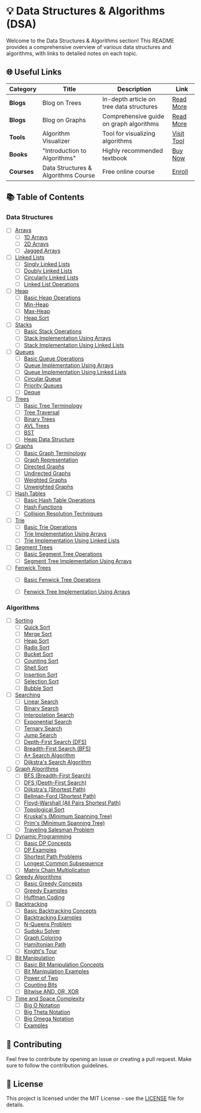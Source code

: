 # 💡 Data Structures & Algorithms (DSA)

Welcome to the Data Structures & Algorithms section! This README provides a comprehensive overview of various data structures and algorithms, with links to detailed notes on each topic.

## 🌐 Useful Links

| Category        | Title                            | Description                        | Link                                               |
|-----------------|----------------------------------|------------------------------------|---------------------------------------------------|
| **Blogs**       | Blog on Trees                    | In-depth article on tree data structures | [Read More](https://example.com/tree-blog)       |
| **Blogs**       | Blog on Graphs                   | Comprehensive guide on graph algorithms | [Read More](https://example.com/graph-blog)      |
| **Tools**       | Algorithm Visualizer             | Tool for visualizing algorithms     | [Visit Tool](https://example.com/algorithm-visualizer) |
| **Books**       | "Introduction to Algorithms"     | Highly recommended textbook         | [Buy Now](https://example.com/algorithms-book)    |
| **Courses**     | Data Structures & Algorithms Course | Free online course                  | [Enroll](https://example.com/online-course)      |

## 📚 Table of Contents

### Data Structures
- [ ] [Arrays](./Arrays/README.md)
  - [ ] [1D Arrays](./Arrays/1D_Arrays.md)
  - [ ] [2D Arrays](./Arrays/2D_Arrays.md)
  - [ ] [Jagged Arrays](./Arrays/Jagged_Arrays.md)
- [ ] [Linked Lists](./LinkedLists/README.md)
  - [ ] [Singly Linked Lists](./LinkedLists/Singly_Linked_Lists.md)
  - [ ] [Doubly Linked Lists](./LinkedLists/Doubly_Linked_Lists.md)
  - [ ] [Circularly Linked Lists](./LinkedLists/Circularly_Linked_Lists.md)
  - [ ] [Linked List Operations](./LinkedLists/Linked_List_Operations.md)
- [ ] [Heap](./Heap/README.md)
  - [ ] [Basic Heap Operations](./Heap/Basic_Heap_Operations.md)
  - [ ] [Min-Heap](./Heap/Min_Heap.md)
  - [ ] [Max-Heap](./Heap/Max_Heap.md)
  - [ ] [Heap Sort](./Heap/Heap_Sort.md)
- [ ] [Stacks](./Stacks/README.md)
  - [ ] [Basic Stack Operations](./Stacks/Basic_Stack_Operations.md)
  - [ ] [Stack Implementation Using Arrays](./Stacks/Stack_Implementation_Arrays.md)
  - [ ] [Stack Implementation Using Linked Lists](./Stacks/Stack_Implementation_Linked_Lists.md)
- [ ] [Queues](./Queues/README.md)
  - [ ] [Basic Queue Operations](./Queues/Basic_Queue_Operations.md)
  - [ ] [Queue Implementation Using Arrays](./Queues/Queue_Implementation_Arrays.md)
  - [ ] [Queue Implementation Using Linked Lists](./Queues/Queue_Implementation_Linked_Lists.md)
  - [ ] [Circular Queue](./Queues/Circular_Queue.md)
  - [ ] [Priority Queues](./Queues/Priority_Queues.md)
  - [ ] [Deque](./Queues/Deque.md)
- [ ] [Trees](./Trees/README.md)
  - [ ] [Basic Tree Terminology](./Trees/Basic_Tree_Terminology.md)
  - [ ] [Tree Traversal](./Trees/Tree_Traversal.md)
  - [ ] [Binary Trees](./Trees/Binary_Trees.md)
  - [ ] [AVL Trees](./Trees/AVL_Trees.md)
  - [ ] [BST](./Trees/BST.md)
  - [ ] [Heap Data Structure](./Trees/Heap_Data_Structure.md)
- [ ] [Graphs](./Graphs/README.md)
  - [ ] [Basic Graph Terminology](./Graphs/Basic_Graph_Terminology.md)
  - [ ] [Graph Representation](./Graphs/Graph_Representation.md)
  - [ ] [Directed Graphs](./Graphs/Directed_Graphs.md)
  - [ ] [Undirected Graphs](./Graphs/Undirected_Graphs.md)
  - [ ] [Weighted Graphs](./Graphs/Weighted_Graphs.md)
  - [ ] [Unweighted Graphs](./Graphs/Unweighted_Graphs.md)
- [ ] [Hash Tables](./HashTables/README.md)
  - [ ] [Basic Hash Table Operations](./HashTables/Basic_Hash_Table_Operations.md)
  - [ ] [Hash Functions](./HashTables/Hash_Functions.md)
  - [ ] [Collision Resolution Techniques](./HashTables/Collision_Resolution_Techniques.md)
- [ ] [Trie](./Trie/README.md)
  - [ ] [Basic Trie Operations](./Trie/Basic_Trie_Operations.md)
  - [ ] [Trie Implementation Using Arrays](./Trie/Trie_Implementation_Arrays.md)
  - [ ] [Trie Implementation Using Linked Lists](./Trie/Trie_Implementation_Linked_Lists.md)
- [ ] [Segment Trees](./SegmentTrees/README.md)
  - [ ] [Basic Segment Tree Operations](./SegmentTrees/Basic_Segment_Tree_Operations.md)
  - [ ] [Segment Tree Implementation Using Arrays](./SegmentTrees/Segment_Tree_Implementation_Arrays.md)
- [ ] [Fenwick Trees](./FenwickTrees/README.md)
  - [ ] [Basic Fenwick Tree Operations](./FenwickTrees/Basic_Fenwick_Tree_Operations.md)
  - [ ] [Fenwick Tree Implementation Using Arrays](./FenwickTrees/Fenwick_Tree_Implementation_Arrays.md)


### Algorithms
- [ ] [Sorting](./Sorting/README.md)
  - [ ] [Quick Sort](./Sorting/Quick_Sort.md)
  - [ ] [Merge Sort](./Sorting/Merge_Sort.md)
  - [ ] [Heap Sort](./Sorting/Heap_Sort.md)
  - [ ] [Radix Sort](./Sorting/Radix_Sort.md)
  - [ ] [Bucket Sort](./Sorting/Bucket_Sort.md)
  - [ ] [Counting Sort](./Sorting/Counting_Sort.md)
  - [ ] [Shell Sort](./Sorting/Shell_Sort.md)
  - [ ] [Insertion Sort](./Sorting/Insertion_Sort.md)
  - [ ] [Selection Sort](./Sorting/Selection_Sort.md)
  - [ ] [Bubble Sort](./Sorting/Bubble_Sort.md)
- [ ] [Searching](./Searching/README.md)
  - [ ] [Linear Search](./Searching/Linear_Search.md)
  - [ ] [Binary Search](./Searching/Binary_Search.md)
  - [ ] [Interpolation Search](./Searching/Interpolation_Search.md)
  - [ ] [Exponential Search](./Searching/Exponential_Search.md)
  - [ ] [Ternary Search](./Searching/Ternary_Search.md)
  - [ ] [Jump Search](./Searching/Jump_Search.md)
  - [ ] [Depth-First Search (DFS)](./Searching/DFS.md)
  - [ ] [Breadth-First Search (BFS)](./Searching/BFS.md)
  - [ ] [A* Search Algorithm](./Searching/A_Star_Search.md)
  - [ ] [Dijkstra's Search Algorithm](./Searching/Dijkstras_Search.md)
- [ ] [Graph Algorithms](./GraphAlgorithms/README.md)
  - [ ] [BFS (Breadth-First Search)](./GraphAlgorithms/BFS.md)
  - [ ] [DFS (Depth-First Search)](./GraphAlgorithms/DFS.md)
  - [ ] [Dijkstra's (Shortest Path)](./GraphAlgorithms/Dijkstras_Shortest_Path.md)
  - [ ] [Bellman-Ford (Shortest Path)](./GraphAlgorithms/Bellman_Ford_Shortest_Path.md)
  - [ ] [Floyd-Warshall (All Pairs Shortest Path)](./GraphAlgorithms/Floyd_Warshall_All_Pairs_Shortest_Path.md)
  - [ ] [Topological Sort](./GraphAlgorithms/Topological_Sort.md)
  - [ ] [Kruskal's (Minimum Spanning Tree)](./GraphAlgorithms/Kruskals_Minimum_Spanning_Tree.md)
  - [ ] [Prim's (Minimum Spanning Tree)](./GraphAlgorithms/Prims_Minimum_Spanning_Tree.md)
  - [ ] [Traveling Salesman Problem](./GraphAlgorithms/Traveling_Salesman_Problem.md)
- [ ] [Dynamic Programming](./DynamicProgramming/README.md)
  - [ ] [Basic DP Concepts](./DynamicProgramming/Basic_DP_Concepts.md)
  - [ ] [DP Examples](./DynamicProgramming/DP_Examples.md)
  - [ ] [Shortest Path Problems](./DynamicProgramming/Shortest_Path_Problems.md)
  - [ ] [Longest Common Subsequence](./DynamicProgramming/Longest_Common_Subsequence.md)
  - [ ] [Matrix Chain Multiplication](./DynamicProgramming/Matrix_Chain_Multiplication.md)
- [ ] [Greedy Algorithms](./GreedyAlgorithms/README.md)
  - [ ] [Basic Greedy Concepts](./GreedyAlgorithms/Basic_Greedy_Concepts.md)
  - [ ] [Greedy Examples](./GreedyAlgorithms/Greedy_Examples.md)
  - [ ] [Huffman Coding](./GreedyAlgorithms/Huffman_Coding.md)
- [ ] [Backtracking](./Backtracking/README.md)
  - [ ] [Basic Backtracking Concepts](./Backtracking/Basic_Backtracking_Concepts.md)
  - [ ] [Backtracking Examples](./Backtracking/Backtracking_Examples.md)
  - [ ] [N-Queens Problem](./Backtracking/N_Queens_Problem.md)
  - [ ] [Sudoku Solver](./Backtracking/Sudoku_Solver.md)
  - [ ] [Graph Coloring](./Backtracking/Graph_Coloring.md)
  - [ ] [Hamiltonian Path](./Backtracking/Hamiltonian_Path.md)
  - [ ] [Knight's Tour](./Backtracking/Knights_Tour.md)
- [ ] [Bit Manipulation](./BitManipulation/README.md)
  - [ ] [Basic Bit Manipulation Concepts](./BitManipulation/Basic_Bit_Manipulation_Concepts.md)
  - [ ] [Bit Manipulation Examples](./BitManipulation/Bit_Manipulation_Examples.md)
  - [ ] [Power of Two](./BitManipulation/Power_of_Two.md)
  - [ ] [Counting Bits](./BitManipulation/Counting_Bits.md)
  - [ ] [Bitwise AND, OR, XOR](./BitManipulation/Bitwise_AND_OR_XOR.md)
- [ ] [Time and Space Complexity](./TimeSpaceComplexity/README.md)
  - [ ] [Big O Notation](./TimeSpaceComplexity/Big_O_Notation.md)
  - [ ] [Big Theta Notation](./TimeSpaceComplexity/Big_Theta_Notation.md)
  - [ ] [Big Omega Notation](./TimeSpaceComplexity/Big_Omega_Notation.md)
  - [ ] [Examples](./TimeSpaceComplexity/Examples.md)

## 📝 Contributing
Feel free to contribute by opening an issue or creating a pull request. Make sure to follow the contribution guidelines.

## 📄 License
This project is licensed under the MIT License - see the [LICENSE](./LICENSE) file for details.

